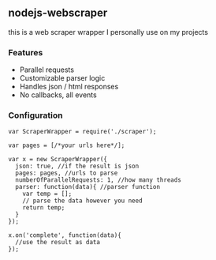 ## nodejs-webscraper
this is a web scraper wrapper I personally use on my projects

### Features
* Parallel requests
* Customizable parser logic
* Handles json / html responses
* No callbacks, all events

### Configuration
```
var ScraperWrapper = require('./scraper');

var pages = [/*your urls here*/];

var x = new ScraperWrapper({
  json: true, //if the result is json
  pages: pages, //urls to parse
  numberOfParallelRequests: 1, //how many threads
  parser: function(data){ //parser function
    var temp = [];
    // parse the data however you need
    return temp;
  }
});

x.on('complete', function(data){
  //use the result as data
});
```